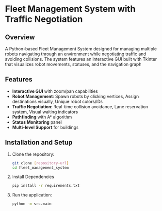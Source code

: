 # Fleet Management System with Traffic Negotiation

## Overview

A Python-based Fleet Management System designed for managing multiple robots navigating through an environment while negotiating traffic and avoiding collisions. The system features an interactive GUI built with Tkinter that visualizes robot movements, statuses, and the navigation graph

## Features

-  **Interactive GUI** with zoom/pan capabilities
-  **Robot Management**:
        Spawn robots by clicking vertices,
        Assign destinations visually,
        Unique robot colors/IDs
-  **Traffic Negotiation**:
        Real-time collision avoidance,
        Lane reservation system,
        Visual waiting indicators
-  **Pathfinding** with A* algorithm
-  **Status Monitoring** panel
-  **Multi-level Support** for buildings

## Installation and Setup

1. Clone the repository:
    ```bash
    git clone [repository-url]
    cd fleet_management_system

2. Install Dependencies
    ```bash
    pip install -r requirements.txt

3. Run the application:
    ```bash
    python -m src.main